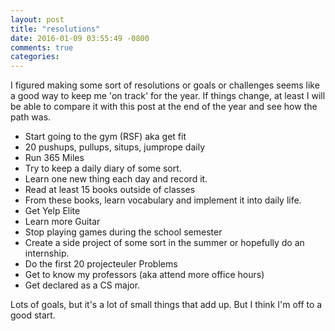 ```yaml
---
layout: post
title: "resolutions"
date: 2016-01-09 03:55:49 -0800
comments: true
categories: 
---
```


I figured making some sort of resolutions or goals or challenges seems like a good way to keep me 'on track' for the year. If things change, at least I will be able to compare it with this post at the end of the year and see how the path was. 

- Start going to the gym (RSF) aka get fit
- 20 pushups, pullups, situps, jumprope daily
- Run 365 Miles
- Try to keep a daily diary of some sort.
- Learn one new thing each day and record it.
- Read at least 15 books outside of classes 
- From these books, learn vocabulary and implement it into daily life.
- Get Yelp Elite
- Learn more Guitar
- Stop playing games during the school semester
- Create a side project of some sort in the summer or hopefully do an internship. 
- Do the first 20 projecteuler Problems
- Get to know my professors (aka attend more office hours)
- Get declared as a CS major.

Lots of goals, but it's a lot of small things that add up. But I think I'm off to a good start.

